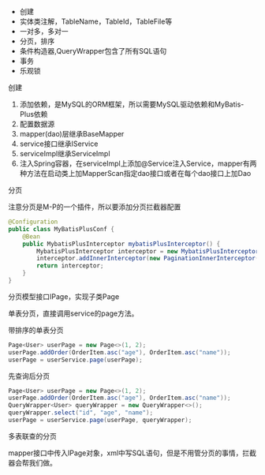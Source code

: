 * 创建
* 实体类注解，TableName，TableId，TableFile等
* 一对多，多对一
* 分页，排序
* 条件构造器,QueryWrapper包含了所有SQL语句
* 事务
* 乐观锁



创建

1. 添加依赖，是MySQL的ORM框架，所以需要MySQL驱动依赖和MyBatis-Plus依赖
2. 配置数据源
3. mapper(dao)层继承BaseMapper
4. service接口继承IService
5. serviceImpl继承ServiceImpl
6. 注入Spring容器，在serviceImpl上添加@Service注入Service，mapper有两种方法在启动类上加MapperScan指定dao接口或者在每个dao接口上加Dao



分页

注意分页是M-P的一个插件，所以要添加分页拦截器配置

```java
@Configuration
public class MyBatisPlusConf {
    @Bean
    public MybatisPlusInterceptor mybatisPlusInterceptor() {
        MybatisPlusInterceptor interceptor = new MybatisPlusInterceptor();
        interceptor.addInnerInterceptor(new PaginationInnerInterceptor(DbType.MYSQL));
        return interceptor;
    }
}
```

分页模型接口IPage，实现子类Page

单表分页，直接调用service的page方法。

带排序的单表分页

```java
Page<User> userPage = new Page<>(1, 2);
userPage.addOrder(OrderItem.asc("age"), OrderItem.asc("name"));
userPage = userService.page(userPage);
```

先查询后分页

```java
Page<User> userPage = new Page<>(1, 2);
userPage.addOrder(OrderItem.asc("age"), OrderItem.asc("name"));
QueryWrapper<User> queryWrapper = new QueryWrapper<>();
queryWrapper.select("id", "age", "name");
userPage = userService.page(userPage, queryWrapper);
```

多表联查的分页

mapper接口中传入IPage对象，xml中写SQL语句，但是不用管分页的事情，拦截器会帮我们做。



